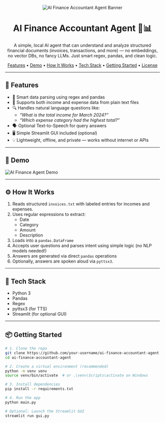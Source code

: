 <p align="center">
  <img src="https://raw.githubusercontent.com/your-username/your-repo-name/main/banner.png" alt="AI Finance Accountant Agent Banner">
</p>

<h1 align="center">AI Finance Accountant Agent 💼📊</h1>

<p align="center">
  A simple, local AI agent that can understand and analyze structured financial documents (invoices, transactions, and more) — no embeddings, no vector DBs, no fancy LLMs. Just smart regex, pandas, and clean logic.
</p>

<p align="center">
  <a href="#features">Features</a> •
  <a href="#demo">Demo</a> •
  <a href="#how-it-works">How It Works</a> •
  <a href="#tech-stack">Tech Stack</a> •
  <a href="#getting-started">Getting Started</a> •
  <a href="#license">License</a>
</p>

---

## 🚀 Features

- 🧠 Smart data parsing using regex and pandas
- 📂 Supports both income and expense data from plain text files
- 🔍 Handles natural language questions like:
  - *“What is the total income for March 2024?”*
  - *“Which expense category had the highest total?”*
- 🗣️ Optional Text-to-Speech for query answers
- 🖥️ Simple Streamlit GUI included (optional)
- 💡 Lightweight, offline, and private — works without internet or APIs

---

## 🎥 Demo

![AI Finance Agent Demo](demo.gif) <!-- You can upload a GIF and link it here -->

---

## ⚙️ How It Works

1. Reads structured `invoices.txt` with labeled entries for incomes and expenses.
2. Uses regular expressions to extract:
   - Date
   - Category
   - Amount
   - Description
3. Loads into a `pandas.DataFrame`
4. Accepts user questions and parses intent using simple logic (no NLP models needed!)
5. Answers are generated via direct `pandas` operations
6. Optionally, answers are spoken aloud via `pyttsx3`.

---

## 🧰 Tech Stack

- Python 3
- Pandas
- Regex
- pyttsx3 (for TTS)
- Streamlit (for optional GUI)

---

## 📦 Getting Started

```bash
# 1. Clone the repo
git clone https://github.com/your-username/ai-finance-accountant-agent.git
cd ai-finance-accountant-agent

# 2. Create a virtual environment (recommended)
python -m venv venv
source venv/bin/activate  # or .\venv\Scripts\activate on Windows

# 3. Install dependencies
pip install -r requirements.txt

# 4. Run the app
python main.py

# Optional: Launch the Streamlit GUI
streamlit run gui.py
